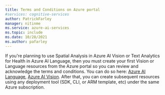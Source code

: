 ```yaml
---
title: Terms and Conditions on Azure portal
#services: cognitive-services
author: PatrickFarley
manager: nitinme
ms.service: azure-ai-services
ms.topic: include
ms.date: 10/28/2021
ms.author: pafarley
---
```


If you're planning to use Spatial Analysis in Azure AI Vision or Text Analytics for Health in Azure AI Language, then you must create your first Vision or Language resources from the Azure portal so you can review and acknowledge the terms and conditions. You can do so here: [Azure AI Language](https://portal.azure.com/#create/Microsoft.CognitiveServicesTextAnalytics), [Azure AI Vision](https://portal.azure.com/#create/Microsoft.CognitiveServicesComputerVision). After that, you can create subsequent resources using any deployment tool (SDK, CLI, or ARM template, etc) under the same Azure subscription.
